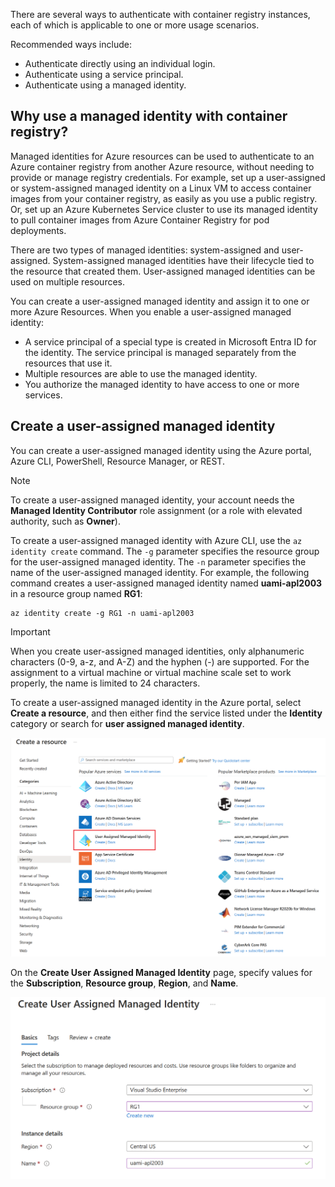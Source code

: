 There are several ways to authenticate with container registry instances, each of which is applicable to one or more usage scenarios.

Recommended ways include:

- Authenticate directly using an individual login.
- Authenticate using a service principal.
- Authenticate using a managed identity.

## Why use a managed identity with container registry?

Managed identities for Azure resources can be used to authenticate to an Azure container registry from another Azure resource, without needing to provide or manage registry credentials. For example, set up a user-assigned or system-assigned managed identity on a Linux VM to access container images from your container registry, as easily as you use a public registry. Or, set up an Azure Kubernetes Service cluster to use its managed identity to pull container images from Azure Container Registry for pod deployments.

There are two types of managed identities: system-assigned and user-assigned. System-assigned managed identities have their lifecycle tied to the resource that created them. User-assigned managed identities can be used on multiple resources.

You can create a user-assigned managed identity and assign it to one or more Azure Resources. When you enable a user-assigned managed identity:

- A service principal of a special type is created in Microsoft Entra ID for the identity. The service principal is managed separately from the resources that use it.
- Multiple resources are able to use the managed identity.
- You authorize the managed identity to have access to one or more services.

## Create a user-assigned managed identity

You can create a user-assigned managed identity using the Azure portal, Azure CLI, PowerShell, Resource Manager, or REST.

> [!NOTE]
> To create a user-assigned managed identity, your account needs the **Managed Identity Contributor** role assignment (or a role with elevated authority, such as **Owner**).

To create a user-assigned managed identity with Azure CLI, use the `az identity create` command. The `-g` parameter specifies the resource group for the user-assigned managed identity. The `-n` parameter specifies the name of the user-assigned managed identity. For example, the following command creates a user-assigned managed identity named **uami-apl2003** in a resource group named **RG1**:

```azurecli
az identity create -g RG1 -n uami-apl2003
```

> [!IMPORTANT]
> When you create user-assigned managed identities, only alphanumeric characters (0-9, a-z, and A-Z) and the hyphen (-) are supported. For the assignment to a virtual machine or virtual machine scale set to work properly, the name is limited to 24 characters.

To create a user-assigned managed identity in the Azure portal, select **Create a resource**, and then either find the service listed under the **Identity** category or search for **user assigned managed identity**.

![Screenshot showing the User Assigned Managed Identity service in the Azure Marketplace.](../media/create-user-assigned-managed-identity-01.png)

On the **Create User Assigned Managed Identity** page, specify values for the **Subscription**, **Resource group**, **Region**, and **Name**.

![Screenshot showing the Basics tab for the Create User Assigned Managed Identity page.](../media/create-user-assigned-managed-identity-02.png)
